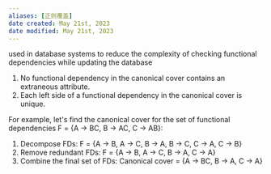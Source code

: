 ```yaml
---
aliases: [正则覆盖]
date created: May 21st, 2023
date modified: May 21st, 2023
---
```

used in database systems to reduce the complexity of checking functional dependencies while updating the database

1. No functional dependency in the canonical cover contains an extraneous attribute.
2. Each left side of a functional dependency in the canonical cover is unique.

For example, let's find the canonical cover for the set of functional dependencies F = {A -> BC, B -> AC, C -> AB}:
1. Decompose FDs: F = {A -> B, A -> C, B -> A, B -> C, C -> A, C -> B}
2. Remove redundant FDs: F = {A -> B, A -> C, B -> A, C -> A}
3. Combine the final set of FDs: Canonical cover = {A -> BC, B -> A, C -> A}